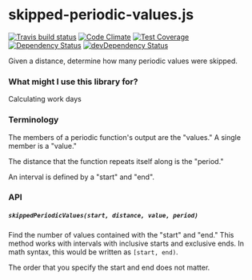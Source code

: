# skipped-periodic-values.js
[![Travis build status](http://img.shields.io/travis/jmeas/skipped-periodic-values.js.svg?style=flat)](https://travis-ci.org/jmeas/skipped-periodic-values.js)
[![Code Climate](https://codeclimate.com/github/jmeas/skipped-periodic-values.js/badges/gpa.svg)](https://codeclimate.com/github/jmeas/skipped-periodic-values.js)
[![Test Coverage](https://codeclimate.com/github/jmeas/skipped-periodic-values.js/badges/coverage.svg)](https://codeclimate.com/github/jmeas/skipped-periodic-values.js)
[![Dependency Status](https://david-dm.org/jmeas/skipped-periodic-values.js.svg)](https://david-dm.org/jmeas/skipped-periodic-values.js) 
[![devDependency Status](https://david-dm.org/jmeas/skipped-periodic-values.js/dev-status.svg)](https://david-dm.org/jmeas/skipped-periodic-values.js#info=devDependencies)

Given a distance, determine how many periodic values were skipped.

### What might I use this library for?

Calculating work days 

### Terminology

The members of a periodic function's output are the "values." A single member is a "value."

The distance that the function repeats itself along is the "period."

An interval is defined by a "start" and "end".

### API

##### `skippedPeriodicValues(start, distance, value, period)`

Find the number of values contained with the "start" and "end." This method works with
intervals with inclusive starts and exclusive ends. In math syntax, this would be written
as `[start, end)`.

The order that you specify the start and end does not matter.
